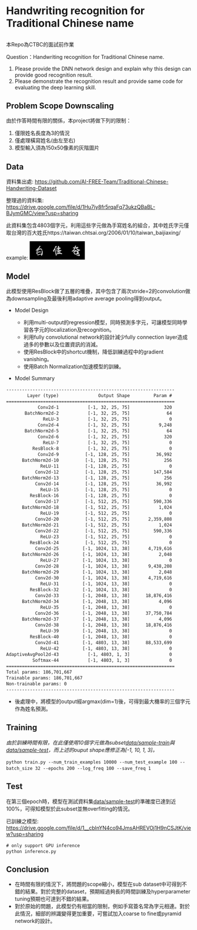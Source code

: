 # Handwriting recognition for Traditional Chinese name

##
本Repo為CTBC的面試前作業

Question：Handwriting recognition for Traditional Chinese name.
1. Please provide the DNN network design and explain why this design can provide good recognition result.
2. Please demonstrate the recognition result and provide same code for evaluating the deep learning skill.

## Problem Scope Downscaling
由於作答時間有限的關係，本project將做下列的限制：
1. 僅限姓名長度為3的情況
2. 僅處理橫寫姓名(由左至右)
3. 模型輸入須為150x50像素的灰階圖片

## Data
資料集出處: https://github.com/AI-FREE-Team/Traditional-Chinese-Handwriting-Dataset

整理過的資料集: https://drive.google.com/file/d/1Hu7iy8fr5rqaFq73ukzQBaBL-BJymGMC/view?usp=sharing

此資料集包含4803個字元，利用這些字元做為手寫姓名的組合，其中姓氏字元僅取台灣的百大姓氏https://taiwan.chtsai.org/2006/01/10/taiwan_baijiaxing/

example: 
![白佳奇](https://github.com/HectorNet/ctbc_hw/blob/dev/data/%E7%99%BD%E4%BD%B3%E5%A5%87.png)


## Model
此模型使用ResBlock做了五層的堆疊，其中包含了兩次stride=2的convolution做為downsampling及最後利用adaptive average pooling得到output。

- Model Design
  - 利用multi-output的regression模型，同時預測多字元，可讓模型同時學習各字元的localization及recognition。
  - 利用fully convolutional network的設計減少fully connection layer造成過多的參數以及位置資訊的消減。
  - 使用ResBlock中的shortcut機制，降低訓練過程中的gradient vanishing。
  - 使用Batch Normalization加速模型的訓練。


- Model Summary
```
----------------------------------------------------------------
        Layer (type)               Output Shape         Param #
================================================================
            Conv2d-1           [-1, 32, 25, 75]             320
       BatchNorm2d-2           [-1, 32, 25, 75]              64
              ReLU-3           [-1, 32, 25, 75]               0
            Conv2d-4           [-1, 32, 25, 75]           9,248
       BatchNorm2d-5           [-1, 32, 25, 75]              64
            Conv2d-6           [-1, 32, 25, 75]             320
              ReLU-7           [-1, 32, 25, 75]               0
          ResBlock-8           [-1, 32, 25, 75]               0
            Conv2d-9          [-1, 128, 25, 75]          36,992
      BatchNorm2d-10          [-1, 128, 25, 75]             256
             ReLU-11          [-1, 128, 25, 75]               0
           Conv2d-12          [-1, 128, 25, 75]         147,584
      BatchNorm2d-13          [-1, 128, 25, 75]             256
           Conv2d-14          [-1, 128, 25, 75]          36,992
             ReLU-15          [-1, 128, 25, 75]               0
         ResBlock-16          [-1, 128, 25, 75]               0
           Conv2d-17          [-1, 512, 25, 75]         590,336
      BatchNorm2d-18          [-1, 512, 25, 75]           1,024
             ReLU-19          [-1, 512, 25, 75]               0
           Conv2d-20          [-1, 512, 25, 75]       2,359,808
      BatchNorm2d-21          [-1, 512, 25, 75]           1,024
           Conv2d-22          [-1, 512, 25, 75]         590,336
             ReLU-23          [-1, 512, 25, 75]               0
         ResBlock-24          [-1, 512, 25, 75]               0
           Conv2d-25         [-1, 1024, 13, 38]       4,719,616
      BatchNorm2d-26         [-1, 1024, 13, 38]           2,048
             ReLU-27         [-1, 1024, 13, 38]               0
           Conv2d-28         [-1, 1024, 13, 38]       9,438,208
      BatchNorm2d-29         [-1, 1024, 13, 38]           2,048
           Conv2d-30         [-1, 1024, 13, 38]       4,719,616
             ReLU-31         [-1, 1024, 13, 38]               0
         ResBlock-32         [-1, 1024, 13, 38]               0
           Conv2d-33         [-1, 2048, 13, 38]      18,876,416
      BatchNorm2d-34         [-1, 2048, 13, 38]           4,096
             ReLU-35         [-1, 2048, 13, 38]               0
           Conv2d-36         [-1, 2048, 13, 38]      37,750,784
      BatchNorm2d-37         [-1, 2048, 13, 38]           4,096
           Conv2d-38         [-1, 2048, 13, 38]      18,876,416
             ReLU-39         [-1, 2048, 13, 38]               0
         ResBlock-40         [-1, 2048, 13, 38]               0
           Conv2d-41         [-1, 4803, 13, 38]      88,533,699
             ReLU-42         [-1, 4803, 13, 38]               0
AdaptiveAvgPool2d-43           [-1, 4803, 1, 3]               0
          Softmax-44           [-1, 4803, 1, 3]               0
================================================================
Total params: 186,701,667
Trainable params: 186,701,667
Non-trainable params: 0
----------------------------------------------------------------
```

- 後處理中，將模型的output經argmax(dim=1)後，可得到最大機率的三個字元作為姓名預測。

## Training
*由於訓練時間有限，在此僅使用10個字元做為subset[data/sample-train](https://github.com/HectorNet/ctbc_hw/tree/dev/data/sample-train)與[data/sample-test](https://github.com/HectorNet/ctbc_hw/tree/dev/data/sample-test)，而上述的ouput shape應修正為[-1, 10, 1, 3]。*

`python train.py --num_train_examples 10000 --num_test_example 100 --batch_size 32 --epochs 200 --log_freq 100 --save_freq 1`

## Test
在第三個epoch時，模型在測試資料集[data/sample-test](https://github.com/HectorNet/ctbc_hw/tree/dev/data/sample-test)的準確度已達到近100%，可得知模型於此subset並無overfitting的情況。

已訓練之模型: https://drive.google.com/file/d/1__cblnYN4co94JmsAHREVOj1H9nCSJtK/view?usp=sharing

```
# only support GPU inference
python inference.py
```

## Conclusion
- 在時間有限的情況下，將問題的scope縮小，模型在sub dataset中可得到不錯的結果。對於完整的dataset，預期經過夠長的時間訓練及hyperparameter tuning預期也可達到不錯的結果。
- 對於原始的問題，此模型仍有相當的限制，例如手寫簽名常為字元相連。對於此情況，細部的辨識變得更加重要，可嘗試加入coarse to fine或pyramid network的設計。




